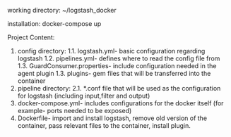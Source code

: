 working directory:
	~/logstash_docker
 
installation:
  docker-compose up
  
  
Project Content:
1. config directory:
	1.1. logstash.yml- basic configuration regarding logstash
	1.2. pipelines.yml- defines where to read the config file from
	1.3. GuardConsumer.properties- include configuration needed in the agent plugin
	1.3. plugins- gem files that will be transferred into the container
2. pipeline directory:
	2.1. *.conf file that will be used as the configuration for logstash (including input,filter and output)
3. docker-compose.yml- includes configurations for the docker itself (for example- ports needed to be exposed)
4. Dockerfile- import and install logstash, remove old version of the container, pass relevant files to the container, install plugin.